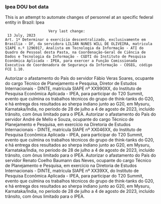  ### Ipea DOU bot data
 This is an attempt to automate changes of personnel at an specific federal entity in Brazil: Ipea
 
                        Very last change: 
 	 13 July, 2023
	Art. 1º Determinar o exercício descentralizado, exclusivamente em Brasília - DF, da servidora LILIAN NUNES WILL DE OLIVEIRA, matricula SIAPE n.º 1296917, Analista em Tecnologia da Informação - ATI do Quadro de Pessoal desta Pasta, na Coordenação-Geral de Ciência de Dados e Tecnologia da Informação - CGDTI do Instituto de Pesquisa Econômica Aplicada - IPEA, para exercer a Função Comissionada Executiva de Coordenadora de Segurança da Informação - COSEG, código FCE 1.10.
Autorizar o afastamento do País do servidor Fábio Veras Soares, ocupante do cargo Técnico de Planejamento e Pesquisa, Diretor de Estudos Internacionais - DINTE, matrícula SIAPE nº XX990XX, do Instituto de Pesquisa Econômica Aplicada - IPEA, para participar do T20 Summit, evento que culmina os trabalhos técnicos do grupo de think-tanks do G20, e há entrega dos resultados ao sherpa indiano junto ao G20, em Mysuru, Karnataka/Índia, no período de 28 de julho a 4 de agosto de 2023, incluído trânsito, com ônus limitado para o IPEA.
Autorizar o afastamento do País do servidor André de Mello e Souza, ocupante do cargo Técnico de Planejamento e Pesquisa, em exercício na Diretoria de Estudos Internacionais - DINTE, matrícula SIAPE nº XX046XX, do Instituto de Pesquisa Econômica Aplicada - IPEA, para participar do T20 Summit, evento que culmina os trabalhos técnicos do grupo de think-tanks do G20, e há entrega dos resultados ao sherpa indiano junto ao G20, em Mysuru, Karnataka/Índia, no período de 28 de julho a 4 de agosto de 2023, incluído trânsito, com ônus limitado para o IPEA.
Autorizar o afastamento do País do servidor Renato Coelho Baumann das Neves, ocupante do cargo Técnico de Planejamento e Pesquisa, em exercício na Diretoria de Estudos Internacionais - DINTE, matrícula SIAPE nº XX39XX, do Instituto de Pesquisa Econômica Aplicada - IPEA, para participar do T20 Summit, evento que culmina os trabalhos técnicos do grupo de think-tanks do G20, e há entrega dos resultados ao sherpa indiano junto ao G20, em Mysuru, Karnataka/Índia, no período de 28 de julho a 4 de agosto de 2023, incluído trânsito, com ônus limitado para o IPEA.
